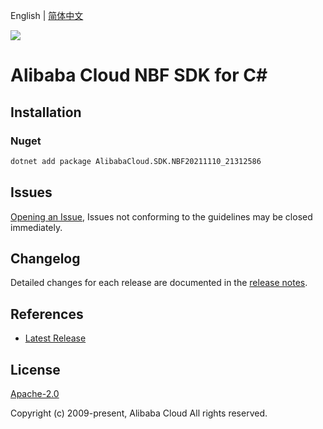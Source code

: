English | [简体中文](README-CN.md)

![](https://aliyunsdk-pages.alicdn.com/icons/AlibabaCloud.svg)

# Alibaba Cloud NBF SDK for C#

## Installation

### Nuget

```bash
dotnet add package AlibabaCloud.SDK.NBF20211110_21312586
```

## Issues

[Opening an Issue](https://github.com/aliyun/alibabacloud-csharp-sdk/issues/new), Issues not conforming to the guidelines may be closed immediately.

## Changelog

Detailed changes for each release are documented in the [release notes](./ChangeLog.md).

## References

* [Latest Release](https://github.com/aliyun/alibabacloud-csharp-sdk/)

## License

[Apache-2.0](http://www.apache.org/licenses/LICENSE-2.0)

Copyright (c) 2009-present, Alibaba Cloud All rights reserved.

